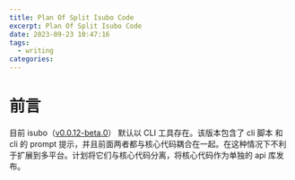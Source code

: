 ```yaml
---
title: Plan Of Split Isubo Code
excerpt: Plan Of Split Isubo Code
date: 2023-09-23 10:47:16
tags:
  - writing
categories:
---
```


# 前言

目前 isubo（[v0.0.12-beta.0](https://github.com/isaaxite/deploy-posts-to-github-issue/tree/v0.0.12-beta.0)） 默认以 CLI 工具存在。该版本包含了 cli 脚本 和 cli 的 prompt 提示，并且前面两者都与核心代码耦合在一起。在这种情况下不利于扩展到多平台。计划将它们与核心代码分离，将核心代码作为单独的 api 库发布。


